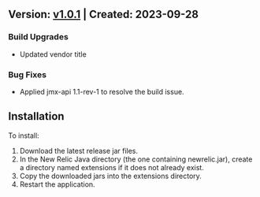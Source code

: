 ## Version: [v1.0.1](https://github.com/newrelic-experimental/newrelic-java-atomikos/releases/tag/v1.0.1) | Created: 2023-09-28
### Build Upgrades
- Updated vendor title

### Bug Fixes
- Applied jmx-api 1.1-rev-1 to resolve the build issue.


## Installation

To install:

1. Download the latest release jar files.
2. In the New Relic Java directory (the one containing newrelic.jar), create a directory named extensions if it does not already exist.
3. Copy the downloaded jars into the extensions directory.
4. Restart the application.   

